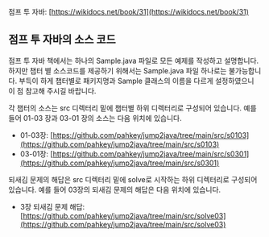 점프 투 자바: [https://wikidocs.net/book/31](https://wikidocs.net/book/31)
 
## 점프 투 자바의 소스 코드
점프 투 자바 책에서는 하나의 Sample.java 파일로 모든 예제를 작성하고 설명합니다. 
하지만 챕터 별 소스코드를 제공하기 위해서는 Sample.java 파일 하나로는 불가능합니다. 
부득이 하게 챕터별로 패키지명과 Sample 클래스의 이름을 다르게 설정하였으니 이 점 참고해 주시길 바랍니다.

각 챕터의 소스는 src 디렉터리 밑에 챕터별 하위 디렉터리로 구성되어 있습니다. 예를 들어 01-03 장과 03-01 장의 소스는 다음 위치에 있습니다.

* 01-03장: [https://github.com/pahkey/jump2java/tree/main/src/s0103](https://github.com/pahkey/jump2java/tree/main/src/s0103)
* 03-01장: [https://github.com/pahkey/jump2java/tree/main/src/s0301](https://github.com/pahkey/jump2java/tree/main/src/s0301)

되새김 문제의 해답은 src 디렉터리 밑에 solve로 시작하는 하위 디렉터리로 구성되어 있습니다. 예를 들어 03장의 되새김 문제의 해답은 다음 위치에 있습니다.

* 3장 되새김 문제 해답: [https://github.com/pahkey/jump2java/tree/main/src/solve03](https://github.com/pahkey/jump2java/tree/main/src/solve03)
